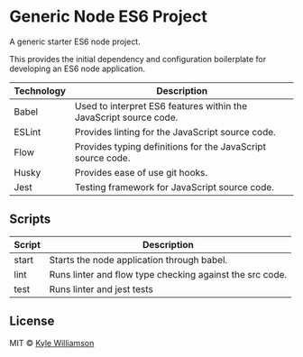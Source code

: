 # Generic Node ES6 Project

A generic starter ES6 node project.

This provides the initial dependency and configuration boilerplate for developing an ES6 node application.

Technology | Description
------------ | -------------
Babel | Used to interpret ES6 features within the JavaScript source code.
ESLint | Provides linting for the JavaScript source code.
Flow | Provides typing definitions for the JavaScript source code.
Husky | Provides ease of use git hooks.
Jest | Testing framework for JavaScript source code.

## Scripts
Script | Description
------------ | -------------
start | Starts the node application through babel.
lint | Runs linter and flow type checking against the src code.
test | Runs linter and jest tests

## License
MIT © [Kyle Williamson ](https://github.com/kyledmw)
